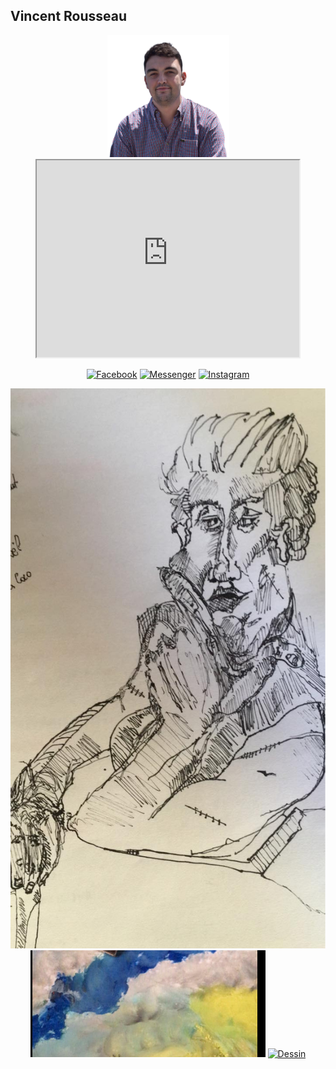 ##  Vincent Rousseau
<p align="center"><img src="images/vincent.png" height='195' alt="Vincent Rousseau">
    <iframe width="420" height="315"
src="https://www.youtube.com/watch?v=n__hmL6nJP8&t=24s">
</iframe>
</p>



<p align="center">
<a href="https://facebook.com/vincentrs92"><img title="Facebook" src="https://img.shields.io/badge/Facebook-red?style=for-the-badge&logo=facebook"></a>
<a href="https://m.me/vincentrs92"><img title="Messenger" src="https://img.shields.io/badge/Messenger-red?style=for-the-badge&logo=messenger"></a>
<a href="https://www.instagram.com/vincent.rs"><img title="Instagram" src="https://img.shields.io/badge/INSTAGRAM-purple?style=for-the-badge&logo=instagram"></a>

</p>
<p align="center">
<a href="ink.md"><img title="Encre de Chine" src="images/femme.jpg"></a>
<a href="pastel.md"><img title="Pastel" src="images/ciel-p.png"></a>
<a href="draw"><img title="Dessin" src="images/pensée.png"></a>
</p>

